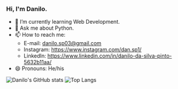 ### Hi, I'm Danilo.

<!--
**danilosp1/danilosp1** is a ✨ _special_ ✨ repository because its `README.md` (this file) appears on your GitHub profile.

Here are some ideas to get you started:
  
- 🔭 I’m currently working on ...
- 👯 I’m looking to collaborate on ...
- 🤔 I’m looking for help with ...
- ⚡ Fun fact: ...

-->
- 🌱 I’m currently learning Web Development.
- 💬 Ask me about Python.
- 📫 How to reach me:
  - E-mail: danilo.sp03@gmail.com
  - Instagram: https://www.instagram.com/dan.sp1/
  - LinkedIn: https://www.linkedin.com/in/danilo-da-silva-pinto-5632b11aa/
- 😄 Pronouns: He/his

![Danilo's GitHub stats](https://github-readme-stats.vercel.app/api?username=danilosp1&show_icons=true&theme=blueberry)
![Top Langs](https://github-readme-stats.vercel.app/api/top-langs/?username=danilosp1&layout=compact&langs_count=7&theme=blueberry)
